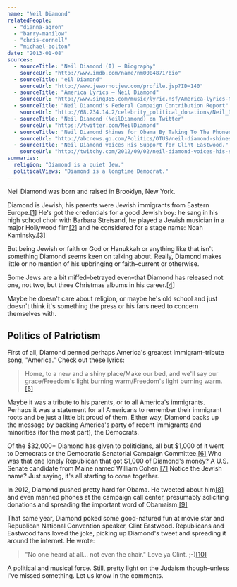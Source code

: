 ```yaml
---
name: "Neil Diamond"
relatedPeople:
  - "dianna-agron"
  - "barry-manilow"
  - "chris-cornell"
  - "michael-bolton"
date: "2013-01-08"
sources:
  - sourceTitle: "Neil Diamond (I) – Biography"
    sourceUrl: "http://www.imdb.com/name/nm0004871/bio"
  - sourceTitle: "eil Diamond"
    sourceUrl: "http://www.jewornotjew.com/profile.jsp?ID=140"
  - sourceTitle: "America Lyrics – Neil Diamond"
    sourceUrl: "http://www.sing365.com/music/lyric.nsf/America-lyrics-Neil-Diamond/1FDC2C80119D090A4825696900168500"
  - sourceTitle: "Neil Diamond's Federal Campaign Contribution Report"
    sourceUrl: "http://68.234.14.2/celebrity_political_donations/Neil_Diamond.php"
  - sourceTitle: "Neil Diamond (NeilDiamond) on Twitter"
    sourceUrl: "https://twitter.com/NeilDiamond"
  - sourceTitle: "Neil Diamond Shines for Obama By Taking To The Phones"
    sourceUrl: "http://abcnews.go.com/Politics/OTUS/neil-diamond-shines-obama-taking-phones/story?id=17646608#.UNqOVbYZ-Bg"
  - sourceTitle: "Neil Diamond voices His Support for Clint Eastwood."
    sourceUrl: "http://twitchy.com/2012/09/02/neil-diamond-voices-his-support-for-clint-eastwood/"
summaries:
  religion: "Diamond is a quiet Jew."
  politicalViews: "Diamond is a longtime Democrat."
---
```


Neil Diamond was born and raised in Brooklyn, New York.

Diamond is Jewish; his parents were Jewish immigrants from Eastern Europe.<a class="source-citation" href="#http%3A%2F%2Fwww.imdb.com%2Fname%2Fnm0004871%2Fbio" title="Neil Diamond (I) – Biography">[1]</a> He's got the credentials for a good Jewish boy: he sang in his high school choir with Barbara Streisand, he played a Jewish musician in a major Hollywood film<a class="source-citation" href="#http%3A%2F%2Fwww.imdb.com%2Fname%2Fnm0004871%2Fbio" title="Neil Diamond (I) – Biography">[2]</a> and he considered for a stage name: Noah Kaminsky.<a class="source-citation" href="#http%3A%2F%2Fwww.imdb.com%2Fname%2Fnm0004871%2Fbio" title="Neil Diamond (I) – Biography">[3]</a>

But being Jewish or faith or God or Hanukkah or anything like that isn't something Diamond seems keen on talking about. Really, Diamond makes little or no mention of his upbringing or faith–current or otherwise.

Some Jews are a bit miffed–betrayed even–that Diamond has released not one, not two, but three Christmas albums in his career.<a class="source-citation" href="#http%3A%2F%2Fwww.jewornotjew.com%2Fprofile.jsp%3FID%3D140" title="eil Diamond">[4]</a>

Maybe he doesn't care about religion, or maybe he's old school and just doesn't think it's something the press or his fans need to concern themselves with.


## Politics of Patriotism

First of all, Diamond penned perhaps America's greatest immigrant-tribute song, "America." Check out these lyrics:

>Home, to a new and a shiny place/Make our bed, and we'll say our grace/Freedom's light burning warm/Freedom's light burning warm.<a class="source-citation" href="#http%3A%2F%2Fwww.sing365.com%2Fmusic%2Flyric.nsf%2FAmerica-lyrics-Neil-Diamond%2F1FDC2C80119D090A4825696900168500" title="America Lyrics – Neil Diamond">[5]</a>

Maybe it was a tribute to his parents, or to all America's immigrants. Perhaps it was a statement for all Americans to remember their immigrant roots and be just a little bit proud of them. Either way, Diamond backs up the message by backing America's party of recent immigrants and minorities (for the most part), the Democrats.

Of the $32,000+ Diamond has given to politicians, all but $1,000 of it went to Democrats or the Democratic Senatorial Campaign Committee.<a class="source-citation" href="#http%3A%2F%2F68.234.14.2%2Fcelebrity_political_donations%2FNeil_Diamond.php" title="Neil Diamond&apos;s Federal Campaign Contribution Report">[6]</a> Who was that one lonely Republican that got $1,000 of Diamond's money? A U.S. Senate candidate from Maine named William Cohen.<a class="source-citation" href="#http%3A%2F%2F68.234.14.2%2Fcelebrity_political_donations%2FNeil_Diamond.php" title="Neil Diamond&apos;s Federal Campaign Contribution Report">[7]</a> Notice the Jewish name? Just saying, it's all starting to come together.

In 2012, Diamond pushed pretty hard for Obama. He tweeted about him<a class="source-citation" href="#https%3A%2F%2Ftwitter.com%2FNeilDiamond" title="Neil Diamond (NeilDiamond) on Twitter">[8]</a> and even manned phones at the campaign call center, presumably soliciting donations and spreading the important word of Obamaism.<a class="source-citation" href="#http%3A%2F%2Fabcnews.go.com%2FPolitics%2FOTUS%2Fneil-diamond-shines-obama-taking-phones%2Fstory%3Fid%3D17646608%23.UNqOVbYZ-Bg" title="Neil Diamond Shines for Obama By Taking To The Phones">[9]</a>

That same year, Diamond poked some good-natured fun at movie star and Republican National Convention speaker, Clint Eastwood. Republicans and Eastwood fans loved the joke, picking up Diamond's tweet and spreading it around the internet. He wrote:

>"No one heard at all… not even the chair." Love ya Clint. ;-)<a class="source-citation" href="#http%3A%2F%2Ftwitchy.com%2F2012%2F09%2F02%2Fneil-diamond-voices-his-support-for-clint-eastwood%2F" title="Neil Diamond voices His Support for Clint Eastwood.">[10]</a>

A political and musical force. Still, pretty light on the Judaism though–unless I've missed something. Let us know in the comments.